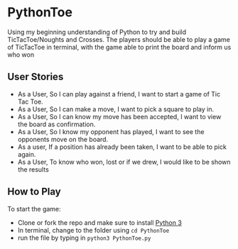 # PythonToe

Using my beginning understanding of Python to try and build TicTacToe/Noughts and Crosses. The players should be able to play a game of TicTacToe in terminal, with the game able to print the board and inform us who won

## User Stories

- As a User, So I can play against a friend, I want to start a game of Tic Tac Toe.
- As a User, So I can make a move, I want to pick a square to play in.
- As a User, So I can know my move has been accepted, I want to view the board as confirmation.
- As a User, So I know my opponent has played, I want to see the opponents move on the board.
- As a user, If a position has already been taken, I want to be able to pick again.
- As a User, To know who won, lost or if we drew, I would like to be shown the results

## How to Play

To start the game:

- Clone or fork the repo and make sure to install [Python 3](https://www.freecodecamp.org/news/python-version-on-mac-update/)
- In terminal, change to the folder using `cd PythonToe`
- run the file by typing in `python3 PythonToe.py`
